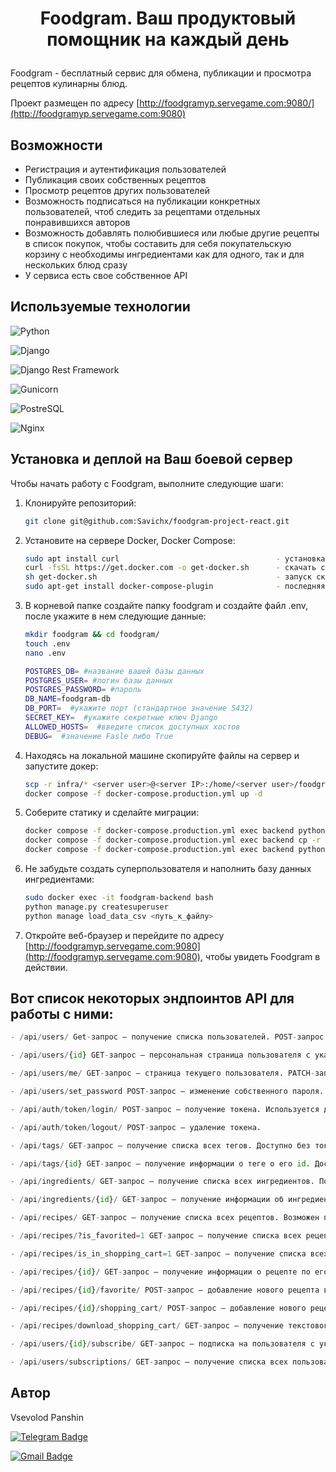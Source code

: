 # <p align="center">Foodgram. Ваш продуктовый помощник на каждый день</p>

Foodgram - бесплатный сервис для обмена, публикации и просмотра рецептов кулинарны блюд.

Проект размещен по адресу [http://foodgramyp.servegame.com:9080/](http://foodgramyp.servegame.com:9080)

## Возможности

- Регистрация и аутентификация пользователей
- Публикация своих собственных рецептов
- Просмотр рецептов других пользователей
- Возможность подписаться на публикации конкретных пользователей, чтоб следить за рецептами отдельных понравившихся авторов
- Возможность добавлять полюбившиеся или любые другие рецепты в список покупок, чтобы составить для себя покупательскую корзину с необходимы ингредиентами как для одного, так и для нескольких блюд сразу
- У сервиса есть свое собственное API

## Используемые технологии

![Python](https://img.shields.io/badge/Python-3.9.10-blue)

![Django](https://img.shields.io/badge/Django-3.2-blue)

![Django Rest Framework](https://img.shields.io/badge/DjangoRestFramework-3.12.4-blue)

![Gunicorn](https://img.shields.io/badge/gunicorn-%298729.svg?style=for-the-badge&logo=gunicorn&logoColor=white)

![PostreSQL](https://img.shields.io/badge/PostgreSQL-316192?style=for-the-badge&logo=postgresql&logoColor=white)

![Nginx](https://img.shields.io/badge/nginx-%23009639.svg?style=for-the-badge&logo=nginx&logoColor=white)

## Установка и деплой на Ваш боевой сервер

Чтобы начать работу с Foodgram, выполните следующие шаги:

1. Клонируйте репозиторий:

   ```bash
   git clone git@github.com:Savichx/foodgram-project-react.git
   ```
 
2. Установите на сервере Docker, Docker Compose:

   ```bash
   sudo apt install curl                                   - установка утилиты для скачивания файлов
   curl -fsSL https://get.docker.com -o get-docker.sh      - скачать скрипт для установки
   sh get-docker.sh                                        - запуск скрипта
   sudo apt-get install docker-compose-plugin              - последняя версия docker compose
   ```

3. В корневой папке создайте папку foodgram и создайте файл .env, после укажите в нем следующие данные:
   ```bash
   mkdir foodgram && cd foodgram/
   touch .env
   nano .env
   ```
   ```bash
   POSTGRES_DB= #название вашей базы данных
   POSTGRES_USER= #логин базы данных
   POSTGRES_PASSWORD= #пароль
   DB_NAME=foodgram-db
   DB_PORT=  #укажите порт (стандартное значение 5432)
   SECRET_KEY=  #укажите секретные ключ Django
   ALLOWED_HOSTS=  #введите список доступных хостов 
   DEBUG=  #значение Fasle либо True
   ```
4. Находясь на локальной машине скопируйте файлы на сервер и запустите докер:
   ```bash
   scp -r infra/* <server user>@<server IP>:/home/<server user>/foodgram/
   docker compose -f docker-compose.production.yml up -d
   ```
5. Соберите статику и сделайте миграции:
   ```bash
   docker compose -f docker-compose.production.yml exec backend python manage.py collectstatic
   docker compose -f docker-compose.production.yml exec backend cp -r /app/collected_static/. /backend_static/static/
   docker compose -f docker-compose.production.yml exec backend python manage.py migrate
   ```

6. Не забудьте создать суперпользователя и наполнить базу данных ингредиентами:
   ```bash
   sudo docker exec -it foodgram-backend bash
   python manage.py createsuperuser
   python manage load_data_csv <путь_к_файлу>
   ```

7. Откройте веб-браузер и перейдите по адресу [http://foodgramyp.servegame.com:9080](http://foodgramyp.servegame.com:9080), чтобы увидеть Foodgram в действии.


## Вот список некоторых эндпоинтов API для работы с ними:
```py
- /api/users/ Get-запрос – получение списка пользователей. POST-запрос – регистрация нового пользователя. Доступно без токена.

- /api/users/{id} GET-запрос – персональная страница пользователя с указанным id (доступно без токена).

- /api/users/me/ GET-запрос – страница текущего пользователя. PATCH-запрос – редактирование собственной страницы. Доступно авторизированным пользователям.

- /api/users/set_password POST-запрос – изменение собственного пароля. Доступно авторизированным пользователям.

- /api/auth/token/login/ POST-запрос – получение токена. Используется для авторизации по емейлу и паролю, чтобы далее использовать токен при запросах.

- /api/auth/token/logout/ POST-запрос – удаление токена.

- /api/tags/ GET-запрос — получение списка всех тегов. Доступно без токена.

- /api/tags/{id} GET-запрос — получение информации о теге о его id. Доступно без токена.

- /api/ingredients/ GET-запрос – получение списка всех ингредиентов. Подключён поиск по частичному вхождению в начале названия ингредиента. Доступно без токена.

- /api/ingredients/{id}/ GET-запрос — получение информации об ингредиенте по его id. Доступно без токена.

- /api/recipes/ GET-запрос – получение списка всех рецептов. Возможен поиск рецептов по тегам и по id автора (доступно без токена). POST-запрос – добавление нового рецепта (доступно для авторизированных пользователей).

- /api/recipes/?is_favorited=1 GET-запрос – получение списка всех рецептов, добавленных в избранное. Доступно для авторизированных пользователей.

- /api/recipes/is_in_shopping_cart=1 GET-запрос – получение списка всех рецептов, добавленных в список покупок. Доступно для авторизированных пользователей.

- /api/recipes/{id}/ GET-запрос – получение информации о рецепте по его id (доступно без токена). PATCH-запрос – изменение собственного рецепта (доступно для автора рецепта). DELETE-запрос – удаление собственного рецепта (доступно для автора рецепта).

- /api/recipes/{id}/favorite/ POST-запрос – добавление нового рецепта в избранное. DELETE-запрос – удаление рецепта из избранного. Доступно для авторизированных пользователей.

- /api/recipes/{id}/shopping_cart/ POST-запрос – добавление нового рецепта в список покупок. DELETE-запрос – удаление рецепта из списка покупок. Доступно для авторизированных пользователей.

- /api/recipes/download_shopping_cart/ GET-запрос – получение текстового файла со списком покупок. Доступно для авторизированных пользователей.

- /api/users/{id}/subscribe/ GET-запрос – подписка на пользователя с указанным id. POST-запрос – отписка от пользователя с указанным id. Доступно для авторизированных пользователей

- /api/users/subscriptions/ GET-запрос – получение списка всех пользователей, на которых подписан текущий пользователь Доступно для авторизированных пользователей.
```

## Автор

Vsevolod Panshin 

[![Telegram Badge](https://img.shields.io/badge/-vsevolod.panshin-blue?style=social&logo=telegram&link=https://t.me/savichx)](https://t.me/VPanshin)

[![Gmail Badge](https://img.shields.io/badge/vsevolod.panshin@gmail.com-c14438?style=flat&logo=Gmail&logoColor=white&link=mailto:vsevolodpanshin.mv@gmail.com)](mailto:vsevolodpanshin@gmail.com)

